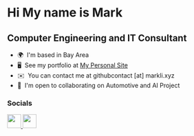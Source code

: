 Hi My name is Mark
===============================================================================================================================

Computer Engineering and IT Consultant
----------------------------------------------

* 🌍  I'm based in Bay Area
* 🖥️  See my portfolio at [My Personal Site](http://markli.xyz)
* ✉️  You can contact me at githubcontact \[at\] markli.xyz
* 🤝  I'm open to collaborating on Automotive and AI Project


### Socials

<p align="left"> <a href="https://www.github.com/Mark-CLi" target="_blank" rel="noreferrer"> <picture> <source media="(prefers-color-scheme: dark)" srcset="https://raw.githubusercontent.com/danielcranney/readme-generator/main/public/icons/socials/github-dark.svg" /> <source media="(prefers-color-scheme: light)" srcset="https://raw.githubusercontent.com/danielcranney/readme-generator/main/public/icons/socials/github.svg" /> <img src="https://raw.githubusercontent.com/danielcranney/readme-generator/main/public/icons/socials/github.svg" width="32" height="32" /> </picture> </a> <a href="https://www.linkedin.com/in/changzhi-li-1b0725106/" target="_blank" rel="noreferrer"> <picture> <source media="(prefers-color-scheme: dark)" srcset="undefined" /> <source media="(prefers-color-scheme: light)" srcset="https://raw.githubusercontent.com/danielcranney/readme-generator/main/public/icons/socials/linkedin.svg" /> <img src="https://raw.githubusercontent.com/danielcranney/readme-generator/main/public/icons/socials/linkedin.svg" width="32" height="32" /> </picture> </a></p>
